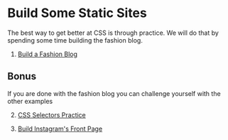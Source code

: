 # Build Some Static Sites

  
The best way to get better at CSS is through practice. We will do that by spending some time building the fashion blog.

1. [Build a Fashion Blog](./fashion_blog_exercise)


## Bonus

 If you are done with the fashion blog you can challenge yourself with the other examples 

2. [CSS Selectors Practice](./css-selector-basics-exercise)

3. [Build Instagram's Front Page](./instagram_exercise)
